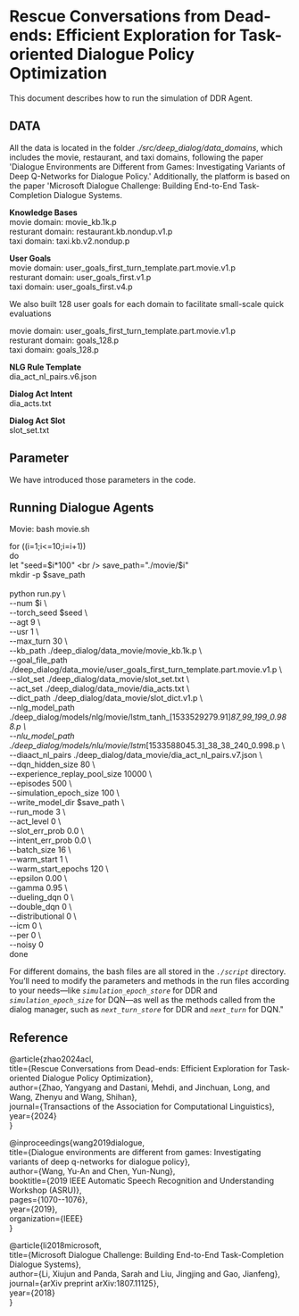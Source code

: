 # Rescue Conversations from Dead-ends: Efficient Exploration for Task-oriented Dialogue Policy Optimization<br />


This document describes how to run the simulation of DDR Agent.


## DATA

All the data is located in the folder _./src/deep_dialog/data_domains_, which includes the movie, restaurant, and taxi domains, following the paper 'Dialogue Environments are Different from Games: Investigating Variants of Deep Q-Networks for Dialogue Policy.' Additionally, the platform is based on the paper 'Microsoft Dialogue Challenge: Building End-to-End Task-Completion Dialogue Systems.

__Knowledge Bases__ <br />
movie domain: movie_kb.1k.p <br />
resturant domain: restaurant.kb.nondup.v1.p <br />
taxi domain: taxi.kb.v2.nondup.p <br />

__User Goals__ <br />
movie domain: user_goals_first_turn_template.part.movie.v1.p <br />
resturant domain: user_goals_first.v1.p <br />
taxi domain: user_goals_first.v4.p <br />

We also built 128 user goals for each domain to facilitate small-scale quick evaluations  <br />

movie domain: user_goals_first_turn_template.part.movie.v1.p <br />
resturant domain: goals_128.p <br />
taxi domain: goals_128.p <br />

__NLG Rule Template__ <br />
dia_act_nl_pairs.v6.json  <br />

__Dialog Act Intent__ <br />
dia_acts.txt <br />

__Dialog Act Slot__ <br />
slot_set.txt <br />


## Parameter

We have introduced those parameters in the code.

## Running Dialogue Agents

Movie: bash movie.sh   <br />

for ((i=1;i<=10;i=i+1)) <br />
do <br />
  let "seed=$i*100" <br />
	save_path="./movie/$i" <br />
	mkdir -p $save_path <br />
<br />
	python run.py \ <br />
	--num $i \ <br />
	--torch_seed $seed \ <br />
	--agt 9 \ <br />
	--usr 1 \ <br />
	--max_turn 30 \ <br />
	--kb_path ./deep_dialog/data_movie/movie_kb.1k.p \ <br />
	--goal_file_path ./deep_dialog/data_movie/user_goals_first_turn_template.part.movie.v1.p \ <br />
	--slot_set ./deep_dialog/data_movie/slot_set.txt \ <br />
	--act_set ./deep_dialog/data_movie/dia_acts.txt \ <br />
	--dict_path ./deep_dialog/data_movie/slot_dict.v1.p \ <br />
	--nlg_model_path ./deep_dialog/models/nlg/movie/lstm_tanh_[1533529279.91]_87_99_199_0.988.p \ <br />
	--nlu_model_path ./deep_dialog/models/nlu/movie/lstm_[1533588045.3]_38_38_240_0.998.p \ <br />
	--diaact_nl_pairs ./deep_dialog/data_movie/dia_act_nl_pairs.v7.json \ <br />
	--dqn_hidden_size 80 \ <br />
	--experience_replay_pool_size 10000 \ <br />
	--episodes 500 \ <br />
	--simulation_epoch_size 100 \ <br />
	--write_model_dir $save_path \ <br />
	--run_mode 3 \ <br />
	--act_level 0 \ <br />
	--slot_err_prob 0.0 \ <br />
	--intent_err_prob 0.0 \ <br />
	--batch_size 16 \ <br />
	--warm_start 1 \ <br />
	--warm_start_epochs 120 \ <br />
	--epsilon 0.00 \ <br />
	--gamma 0.95 \ <br />
	--dueling_dqn 0 \ <br />
	--double_dqn 0 \ <br />
	--distributional 0 \ <br />
	--icm 0 \ <br />
	--per 0 \ <br />
	--noisy 0 <br />
done  <br />

For different domains, the bash files are all stored in the _`./script`_ directory. You’ll need to modify the parameters and methods in the run files according to your needs—like _`simulation_epoch_store`_ for DDR and _`simulation_epoch_size`_ for DQN—as well as the methods called from the dialog manager, such as _`next_turn_store`_ for DDR and _`next_turn`_ for DQN."  <br />


## Reference


@article{zhao2024acl,  <br />
  title={Rescue Conversations from Dead-ends: Efficient Exploration for Task-oriented Dialogue Policy Optimization},  <br />
  author={Zhao, Yangyang and Dastani, Mehdi, and Jinchuan, Long, and Wang, Zhenyu  and Wang, Shihan},  <br />
  journal={Transactions of the Association for Computational Linguistics},  <br />
  year={2024}  <br />
}  <br />


@inproceedings{wang2019dialogue,  <br />
  title={Dialogue environments are different from games: Investigating variants of deep q-networks for dialogue policy},  <br />
  author={Wang, Yu-An and Chen, Yun-Nung},  <br />
  booktitle={2019 IEEE Automatic Speech Recognition and Understanding Workshop (ASRU)},  <br />
  pages={1070--1076},  <br />
  year={2019},  <br />
  organization={IEEE}  <br />
}  <br />


@article{li2018microsoft,   <br />
  title={Microsoft Dialogue Challenge: Building End-to-End Task-Completion Dialogue Systems},   <br />
  author={Li, Xiujun and Panda, Sarah and Liu, Jingjing and Gao, Jianfeng},   <br />
  journal={arXiv preprint arXiv:1807.11125},   <br />
  year={2018}   <br />
}  <br />
